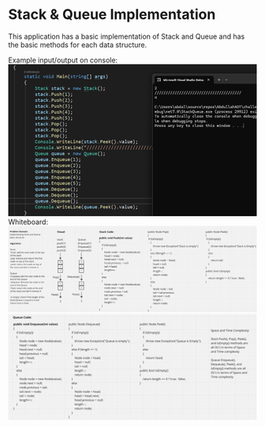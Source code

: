 # Stack & Queue Implementation
This application has a basic implementation of Stack and Queue and has the
basic methods for each data structure.

Example input/output on console:
![Console Example](Images/StackQueueConsole.png)
Whiteboard:
![Whiteboard for StackQueue](Images/StackQueue1.png)
![Whiteboard for StackQueue](Images/StackQueue2.png)